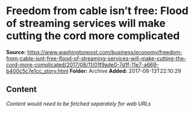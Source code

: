 # Freedom from cable isn’t free: Flood of streaming services will make cutting the cord more complicated

**Source:** https://www.washingtonpost.com/business/economy/freedom-from-cable-isnt-free-flood-of-streaming-services-will-make-cutting-the-cord-more-complicated/2017/08/11/01f9ade0-7d1f-11e7-a669-b400c5c7e1cc_story.html
**Folder:** Archive
**Added:** 2017-08-13T22:10:29




## Content
*Content would need to be fetched separately for web URLs*
